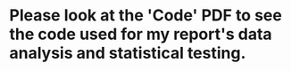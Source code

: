 # Please look at the 'Code' PDF to see the code used for my report's data analysis and statistical testing. 
